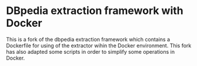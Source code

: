 # DBpedia extraction framework with Docker

This is a fork of the dbpedia extraction framework which contains a Dockerfile for using of the extractor wihin the Docker environment. This fork has also adapted some scripts in order to simplify some operations in Docker. 
